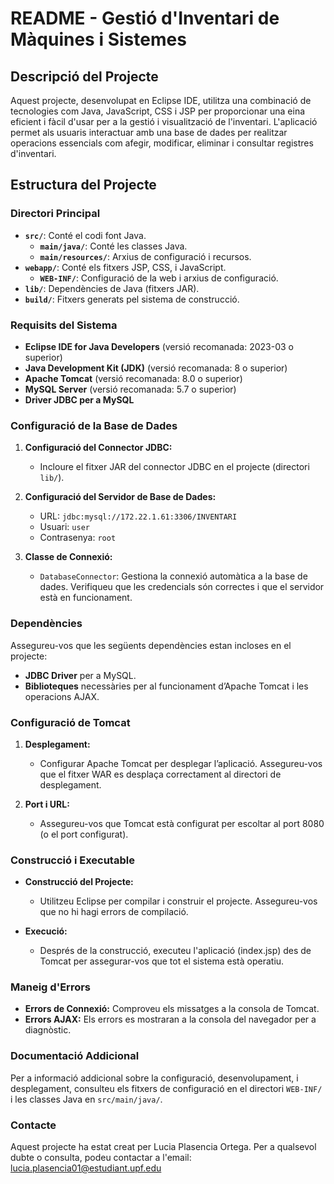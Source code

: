 # README - Gestió d'Inventari de Màquines i Sistemes

## Descripció del Projecte

Aquest projecte, desenvolupat en Eclipse IDE, utilitza una combinació de tecnologies com Java, JavaScript, CSS i JSP per proporcionar una eina eficient i fàcil d'usar per a la gestió i visualització de l'inventari. L'aplicació permet als usuaris interactuar amb una base de dades per realitzar operacions essencials com afegir, modificar, eliminar i consultar registres d'inventari. 

## Estructura del Projecte

### Directori Principal

- **`src/`**: Conté el codi font Java.
  - **`main/java/`**: Conté les classes Java.
  - **`main/resources/`**: Arxius de configuració i recursos.
- **`webapp/`**: Conté els fitxers JSP, CSS, i JavaScript.
  - **`WEB-INF/`**: Configuració de la web i arxius de configuració.
- **`lib/`**: Dependències de Java (fitxers JAR).
- **`build/`**: Fitxers generats pel sistema de construcció.

### Requisits del Sistema

- **Eclipse IDE for Java Developers** (versió recomanada: 2023-03 o superior)
- **Java Development Kit (JDK)** (versió recomanada: 8 o superior)
- **Apache Tomcat** (versió recomanada: 8.0 o superior)
- **MySQL Server** (versió recomanada: 5.7 o superior)
- **Driver JDBC per a MySQL**

### Configuració de la Base de Dades

1. **Configuració del Connector JDBC:**
   - Incloure el fitxer JAR del connector JDBC en el projecte (directori `lib/`).

2. **Configuració del Servidor de Base de Dades:**
   - URL: `jdbc:mysql://172.22.1.61:3306/INVENTARI`
   - Usuari: `user`
   - Contrasenya: `root`

3. **Classe de Connexió:**
   - `DatabaseConnector`: Gestiona la connexió automàtica a la base de dades. Verifiqueu que les credencials són correctes i que el servidor està en funcionament.

### Dependències

Assegureu-vos que les següents dependències estan incloses en el projecte:

- **JDBC Driver** per a MySQL.
- **Biblioteques** necessàries per al funcionament d’Apache Tomcat i les operacions AJAX.

### Configuració de Tomcat

1. **Desplegament:**
   - Configurar Apache Tomcat per desplegar l’aplicació. Assegureu-vos que el fitxer WAR es desplaça correctament al directori de desplegament.

2. **Port i URL:**
   - Assegureu-vos que Tomcat està configurat per escoltar al port 8080 (o el port configurat).

### Construcció i Executable

- **Construcció del Projecte:**
  - Utilitzeu Eclipse per compilar i construir el projecte. Assegureu-vos que no hi hagi errors de compilació.

- **Execució:**
  - Després de la construcció, executeu l'aplicació (index.jsp) des de Tomcat per assegurar-vos que tot el sistema està operatiu.

### Maneig d'Errors

- **Errors de Connexió:** Comproveu els missatges a la consola de Tomcat.
- **Errors AJAX:** Els errors es mostraran a la consola del navegador per a diagnòstic.

### Documentació Addicional

Per a informació addicional sobre la configuració, desenvolupament, i desplegament, consulteu els fitxers de configuració en el directori `WEB-INF/` i les classes Java en `src/main/java/`.

### Contacte

Aquest projecte ha estat creat per Lucia Plasencia Ortega. Per a qualsevol dubte o consulta, podeu contactar a l'email: lucia.plasencia01@estudiant.upf.edu
